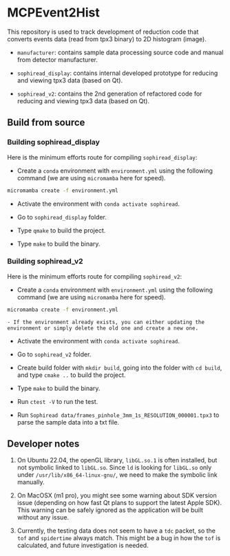 # MCPEvent2Hist

This repository is used to track development of reduction code that converts events data (read from tpx3 binary) to 2D histogram (image).

- `manufacturer`: contains sample data processing source code and manual from detector manufacturer.

- `sophiread_display`: contains internal developed prototype for reducing and viewing tpx3 data (based on Qt).

- `sophiread_v2`: contains the 2nd generation of refactored code for reducing and viewing tpx3 data (based on Qt).

## Build from source

### Building sophiread_display

Here is the minimum efforts route for compiling `sophiread_display`:

- Create a `conda` environment with `environment.yml` using the following command (we are using `micromamba` here for speed).

```bash
micromamba create -f environment.yml
```

- Activate the environment with `conda activate sophiread`.

- Go to `sophiread_display` folder.

- Type `qmake` to build the project.

- Type `make` to build the binary.


### Building sophiread_v2

Here is the minimum efforts route for compiling `sophiread_v2`:

- Create a `conda` environment with `environment.yml` using the following command (we are using `micromamba` here for speed).

```bash
micromamba create -f environment.yml
```

    - If the environment already exists, you can either updating the environment or simply delete the old one and create a new one.

- Activate the environment with `conda activate sophiread`.

- Go to `sophiread_v2` folder.

- Create build folder with `mkdir build`, going into the folder with `cd build`, and type `cmake ..` to build the project.

- Type `make` to build the binary.

- Run `ctest -V` to run the test.

- Run `Sophiread data/frames_pinhole_3mm_1s_RESOLUTION_000001.tpx3` to parse the sample data into a txt file.

## Developer notes

1. On Ubuntu 22.04, the openGL library, `libGL.so.1` is often installed, but not symbolic linked to `libGL.so`. Since `ld` is looking for `libGL.so` only under `/usr/lib/x86_64-linux-gnu/`, we need to make the symbolic link manually.

2. On MacOSX (m1 pro), you might see some warning about SDK version issue (depending on how fast Qt plans to support the latest Apple SDK). This warning can be safely ignored as the application will be built without any issue.

3. Currently, the testing data does not seem to have a `tdc` packet, so the `tof` and `spidertime` always match.  This might be a bug in how the `tof` is calculated, and future investigation is needed.
